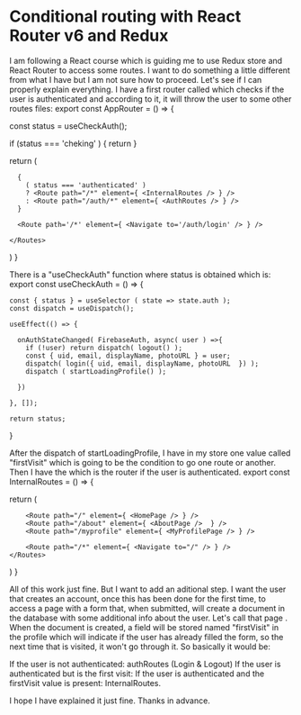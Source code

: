
# Conditional routing with React Router v6 and Redux

I am following a React course which is guiding me to use Redux store and React Router to access some routes. I want to do something a little different from what I have but I am not sure how to proceed. Let's see if I can properly explain everything.
I have a first router called <AppRouter /> which checks if the user is authenticated and according to it, it will throw the user to some other routes files:
export const AppRouter = () => {

  const status = useCheckAuth();

  if (status === 'cheking' ) {
    return <CheckingAuth />
  }

  return (
    <Routes>

      {
        ( status === 'authenticated' )
        ? <Route path="/*" element={ <InternalRoutes /> } />
        : <Route path="/auth/*" element={ <AuthRoutes /> } />
      }

      <Route path='/*' element={ <Navigate to='/auth/login' /> } />

    </Routes>
  )
}

There is a "useCheckAuth" function where status is obtained which is:
export const useCheckAuth = () => {
    
    const { status } = useSelector ( state => state.auth );
    const dispatch = useDispatch();
  
    useEffect(() => {
      
      onAuthStateChanged( FirebaseAuth, async( user ) =>{
        if (!user) return dispatch( logout() );
        const { uid, email, displayName, photoURL } = user;
        dispatch( login({ uid, email, displayName, photoURL  }) );
        dispatch ( startLoadingProfile() );

      })
    
    }, []);

    return status;
  }

After the dispatch of startLoadingProfile, I have in my store one value called "firstVisit" which is going to be the condition to go one route or another.
Then I have the <InternalRoutes /> which is the router if the user is authenticated.
export const InternalRoutes = () => {

  return (
    <Routes>

        <Route path="/" element={ <HomePage /> } />
        <Route path="/about" element={ <AboutPage />  } />
        <Route path="/myprofile" element={ <MyProfilePage /> } />

        <Route path="/*" element={ <Navigate to="/" /> } />
    </Routes>
  )
}

All of this work just fine. But I want to add an aditional step. I want the user that creates an account, once this has been done for the first time, to access a page with a form that, when submitted, will create a document in the database with some additional info about the user. Let's call that page <InitialFormPage />.
When the document is created, a field will be stored named "firstVisit" in the profile which will indicate if the user has already filled the form, so the next time that is visited, it won't go through it.
So basically it would be:

If the user is not authenticated: authRoutes (Login & Logout)
If the user is authenticated but is the first visit: <InitialFormPage />
If the user is authenticated and the firstVisit value is present: InternalRoutes.

I hope I have explained it just fine. Thanks in advance.

        
